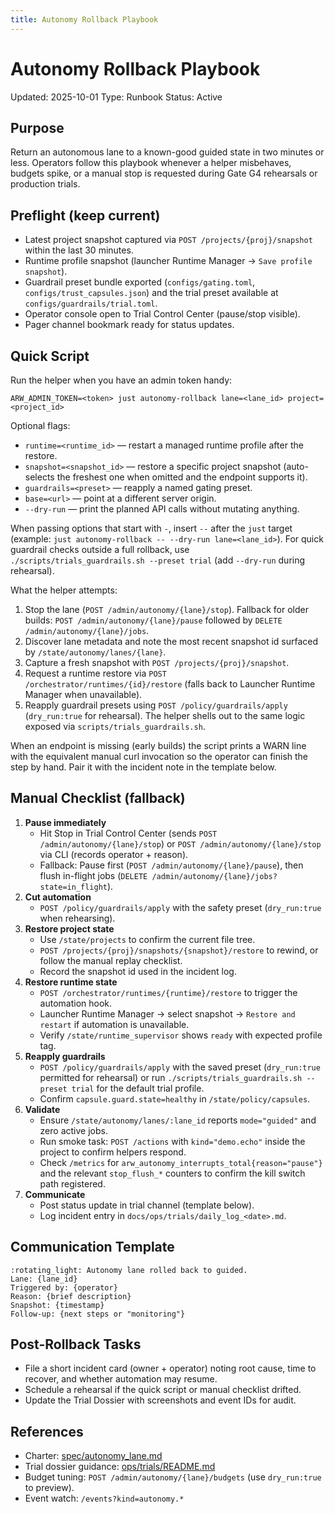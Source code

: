 ```yaml
---
title: Autonomy Rollback Playbook
---
```


# Autonomy Rollback Playbook

Updated: 2025-10-01
Type: Runbook
Status: Active

## Purpose

Return an autonomous lane to a known-good guided state in two minutes or less. Operators follow this playbook whenever a helper misbehaves, budgets spike, or a manual stop is requested during Gate G4 rehearsals or production trials.

## Preflight (keep current)

- Latest project snapshot captured via `POST /projects/{proj}/snapshot` within the last 30 minutes.
- Runtime profile snapshot (launcher Runtime Manager → `Save profile snapshot`).
- Guardrail preset bundle exported (`configs/gating.toml`, `configs/trust_capsules.json`) and the trial preset available at `configs/guardrails/trial.toml`.
- Operator console open to Trial Control Center (pause/stop visible).
- Pager channel bookmark ready for status updates.

## Quick Script

Run the helper when you have an admin token handy:

```
ARW_ADMIN_TOKEN=<token> just autonomy-rollback lane=<lane_id> project=<project_id>
```

Optional flags:

- `runtime=<runtime_id>` — restart a managed runtime profile after the restore.
- `snapshot=<snapshot_id>` — restore a specific project snapshot (auto-selects the freshest one when omitted and the endpoint supports it).
- `guardrails=<preset>` — reapply a named gating preset.
- `base=<url>` — point at a different server origin.
- `--dry-run` — print the planned API calls without mutating anything.

When passing options that start with `-`, insert `--` after the `just` target (example: `just autonomy-rollback -- --dry-run lane=<lane_id>`). For quick guardrail checks outside a full rollback, use `./scripts/trials_guardrails.sh --preset trial` (add `--dry-run` during rehearsal).

What the helper attempts:

1. Stop the lane (`POST /admin/autonomy/{lane}/stop`). Fallback for older builds: `POST /admin/autonomy/{lane}/pause` followed by `DELETE /admin/autonomy/{lane}/jobs`.
2. Discover lane metadata and note the most recent snapshot id surfaced by `/state/autonomy/lanes/{lane}`.
4. Capture a fresh snapshot with `POST /projects/{proj}/snapshot`.
5. Request a runtime restore via `POST /orchestrator/runtimes/{id}/restore` (falls back to Launcher Runtime Manager when unavailable).
6. Reapply guardrail presets using `POST /policy/guardrails/apply` (`dry_run:true` for rehearsal). The helper shells out to the same logic exposed via `scripts/trials_guardrails.sh`.

When an endpoint is missing (early builds) the script prints a WARN line with the equivalent manual curl invocation so the operator can finish the step by hand. Pair it with the incident note in the template below.

## Manual Checklist (fallback)

1. **Pause immediately**
   - Hit Stop in Trial Control Center (sends `POST /admin/autonomy/{lane}/stop`) or `POST /admin/autonomy/{lane}/stop` via CLI (records operator + reason).
   - Fallback: Pause first (`POST /admin/autonomy/{lane}/pause`), then flush in-flight jobs (`DELETE /admin/autonomy/{lane}/jobs?state=in_flight`).
2. **Cut automation**
   - `POST /policy/guardrails/apply` with the safety preset (`dry_run:true` when rehearsing).
3. **Restore project state**
   - Use `/state/projects` to confirm the current file tree.
   - `POST /projects/{proj}/snapshots/{snapshot}/restore` to rewind, or follow the manual replay checklist.
   - Record the snapshot id used in the incident log.
4. **Restore runtime state**
   - `POST /orchestrator/runtimes/{runtime}/restore` to trigger the automation hook.
   - Launcher Runtime Manager → select snapshot → `Restore and restart` if automation is unavailable.
   - Verify `/state/runtime_supervisor` shows `ready` with expected profile tag.
5. **Reapply guardrails**
   - `POST /policy/guardrails/apply` with the saved preset (`dry_run:true` permitted for rehearsal) or run `./scripts/trials_guardrails.sh --preset trial` for the default trial profile.
   - Confirm `capsule.guard.state=healthy` in `/state/policy/capsules`.
6. **Validate**
   - Ensure `/state/autonomy/lanes/:lane_id` reports `mode="guided"` and zero active jobs.
   - Run smoke task: `POST /actions` with `kind="demo.echo"` inside the project to confirm helpers respond.
   - Check `/metrics` for `arw_autonomy_interrupts_total{reason="pause"}` and the relevant `stop_flush_*` counters to confirm the kill switch path registered.
7. **Communicate**
   - Post status update in trial channel (template below).
   - Log incident entry in `docs/ops/trials/daily_log_<date>.md`.

## Communication Template

```
:rotating_light: Autonomy lane rolled back to guided.
Lane: {lane_id}
Triggered by: {operator}
Reason: {brief description}
Snapshot: {timestamp}
Follow-up: {next steps or "monitoring"}
```

## Post-Rollback Tasks

- File a short incident card (owner + operator) noting root cause, time to recover, and whether automation may resume.
- Schedule a rehearsal if the quick script or manual checklist drifted.
- Update the Trial Dossier with screenshots and event IDs for audit.

## References

- Charter: [spec/autonomy_lane.md](../../spec/autonomy_lane.md)
- Trial dossier guidance: [ops/trials/README.md](README.md)
- Budget tuning: `POST /admin/autonomy/{lane}/budgets` (use `dry_run:true` to preview).
- Event watch: `/events?kind=autonomy.*`
